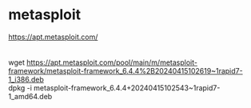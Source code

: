 # metasploit

https://apt.metasploit.com/<br>
<br><br>
wget https://apt.metasploit.com/pool/main/m/metasploit-framework/metasploit-framework_6.4.4%2B20240415102619~1rapid7-1_i386.deb<br>
 dpkg -i  metasploit-framework_6.4.4+20240415102543~1rapid7-1_amd64.deb<br>
